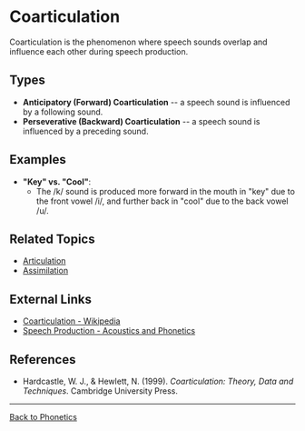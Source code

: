 # Coarticulation

Coarticulation is the phenomenon where speech sounds overlap and influence each other during speech production.

## Types

- **Anticipatory (Forward) Coarticulation** -- a speech sound is influenced by a following sound.
- **Perseverative (Backward) Coarticulation** -- a speech sound is influenced by a preceding sound.

## Examples

- **"Key" vs. "Cool"**:
  - The /k/ sound is produced more forward in the mouth in "key" due to the front vowel /i/, and further back in "cool" due to the back vowel /u/.


## Related Topics

- [Articulation](../Core/Articulation.md)
- [Assimilation](Assimilation.md)

## External Links

- [Coarticulation - Wikipedia](https://en.wikipedia.org/wiki/Coarticulation)
- [Speech Production - Acoustics and Phonetics](http://www.phon.ox.ac.uk/jcoleman/SPA_Phonetics3.pdf)

## References

- Hardcastle, W. J., & Hewlett, N. (1999). *Coarticulation: Theory, Data and Techniques*. Cambridge University Press.

---

[Back to Phonetics](../README.md)
